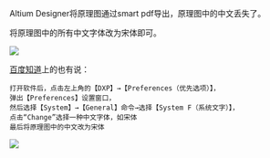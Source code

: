 Altium Designer将原理图通过smart pdf导出，原理图中的中文丢失了。

将原理图中的所有中文字体改为宋体即可。

![](http://images2015.cnblogs.com/blog/745188/201607/745188-20160708165509296-242263909.png)


[百度知道](http://zhidao.baidu.com/question/552289058.html?si=2&qbpn=1_2&tx=&wtp=wk&word=altium+%E6%80%8E%E4%B9%88%E5%9C%A8%E8%BE%93%E5%87%BA%E7%9A%84+pdf%E4%B8%AD%E6%98%BE%E7%A4%BA%E5%AD%97%E7%AC%A6%E4%B8%B2&fr=solved&from=qb&ssid=&uid=bd_1426594960_800&pu=sz%40224_240%2Cos%40&step=2&bd_page_type=1&init=middle)上的也有说：

```
打开软件后，点击左上角的【DXP】→【Preferences（优先选项）】，
弹出【Preferences】设置窗口，
然后选择【System】→【General】命令→选择【System F（系统文字）】，
点击“Change”选择一种中文字体，如宋体
最后将原理图中的中文改为宋体
```
![](http://images2015.cnblogs.com/blog/745188/201607/745188-20160708165621046-1497124500.png)